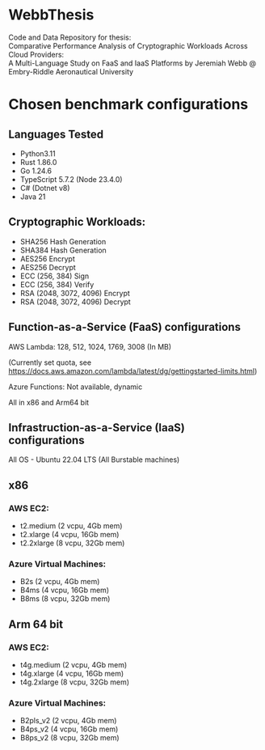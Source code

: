 # WebbThesis
Code and Data Repository for thesis: \
Comparative Performance Analysis of Cryptographic Workloads Across Cloud Providers: \
A Multi-Language Study on FaaS and IaaS Platforms by Jeremiah Webb @ Embry-Riddle Aeronautical University 

# Chosen benchmark configurations
## Languages Tested
- Python3.11
- Rust 1.86.0
- Go 1.24.6
- TypeScript 5.7.2 (Node 23.4.0)
- C# (Dotnet v8)
- Java 21


## Cryptographic Workloads: 
- SHA256 Hash Generation
- SHA384 Hash Generation
- AES256 Encrypt
- AES256 Decrypt
- ECC (256, 384) Sign
- ECC (256, 384) Verify
- RSA (2048, 3072, 4096) Encrypt
- RSA (2048, 3072, 4096) Decrypt

## Function-as-a-Service (FaaS) configurations

AWS Lambda: 128, 512, 1024, 1769, 3008 (In MB)

(Currently set quota, see https://docs.aws.amazon.com/lambda/latest/dg/gettingstarted-limits.html)

Azure Functions: Not available, dynamic

All in x86 and Arm64 bit

## Infrastruction-as-a-Service (IaaS) configurations
All OS - Ubuntu 22.04 LTS
(All Burstable machines)

## x86
### AWS EC2:
- t2.medium (2 vcpu, 4Gb mem)
- t2.xlarge (4 vcpu, 16Gb mem)
- t2.2xlarge (8 vcpu, 32Gb mem)

### Azure Virtual Machines:
- B2s (2 vcpu, 4Gb mem)
- B4ms (4 vcpu, 16Gb mem)
- B8ms (8 vcpu, 32Gb mem)

## Arm 64 bit
### AWS EC2:
- t4g.medium (2 vcpu, 4Gb mem)
- t4g.xlarge (4 vcpu, 16Gb mem)
- t4g.2xlarge (8 vcpu, 32Gb mem)

### Azure Virtual Machines:
- B2pls_v2 (2 vcpu, 4Gb mem)
- B4ps_v2 (4 vcpu, 16Gb mem)
- B8ps_v2 (8 vcpu, 32Gb mem)


